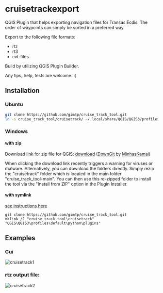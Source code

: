 # cruisetrackexport

QGIS Plugin that helps exporting navigation files for Transas Ecdis. The order of waypoints can simply be sorted in a preferred way.

Export to the following file formats:
- rtz
- rt3
- cvt-files.

Build by utilizing QGIS Plugin Builder.

Any tips, help, tests are welcome. :)

## Installation

### Ubuntu 

```bash
git clone https://github.com/gim4p/cruise_track_tool.git
ln -s cruise_track_tool/cruisetrack/ ~/.local/share/QGIS/QGIS3/profiles/default/python/plugins
```

### Windows

#### with zip

Download link for zip file for QGIS:
[download](https://minhaskamal.github.io/DownGit/#/home?url=https://github.com/gim4p/cruise_track/tree/main/cruisetrack)
([DownGit](https://minhaskamal.github.io/DownGit/#/home) by [MinhasKamal](https://github.com/MinhasKamal))

When clicking the download link recently triggers a warning for viruses or malware. Alternatively, you can download the folders directly. Simply rezip the "cruisetrack" folder which is located in the main folder "cruise_track_tool-main". You can then use this re-zipped folder to install the tool via the "Install from ZIP" option in the Plugin Installer.

#### with symlink

[see instructions here](https://www.howtogeek.com/howto/16226/complete-guide-to-symbolic-links-symlinks-on-windows-or-linux/)

```shell
git clone https://github.com/gim4p/cruise_track_tool.git
mklink /J "cruise_track_tool\cruisetrack" "QGIS\QGIS3\profiles\default\python\plugins"
```

## Examples

### Gui

![cruisetrack1](img/qgis-plugins-screenshot.png)


### rtz output file:

![cruisetrack2](img/rtz-file-screenshot.PNG)


